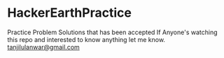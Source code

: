 # HackerEarthPractice
Practice Problem Solutions that has been accepted
If Anyone's watching this repo and interested to know anything let me know.
tanjilulanwar@gmail.com
